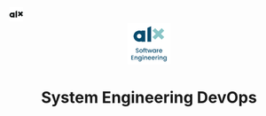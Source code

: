 <a href="https://www.alxafrica.com/">
<img src="img/alx-logo.png" width="5%" height="5%" title="ALX Logo" alt="ALX Logo" >
</a>

<div align="center">
<a href="https://www.alxafrica.com/" >
<img src="img/alx-logo2.png" width="15%" height="15%" title="ALX Logo" alt="ALX Logo">
</a>
<h1 align="center">System Engineering DevOps</>
</div>

